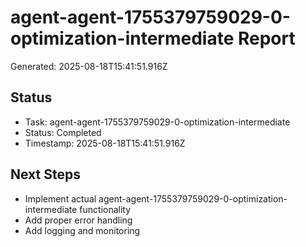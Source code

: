 # agent-agent-1755379759029-0-optimization-intermediate Report

Generated: 2025-08-18T15:41:51.916Z

## Status
- Task: agent-agent-1755379759029-0-optimization-intermediate
- Status: Completed
- Timestamp: 2025-08-18T15:41:51.916Z

## Next Steps
- Implement actual agent-agent-1755379759029-0-optimization-intermediate functionality
- Add proper error handling
- Add logging and monitoring
